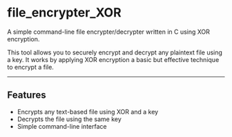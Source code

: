 # file_encrypter_XOR

A simple command-line file encrypter/decrypter written in C using XOR encryption.

This tool allows you to securely encrypt and decrypt any plaintext file using a key. It works by applying XOR encryption a basic but effective technique to encrypt a file.

---

## Features

- Encrypts any text-based file using XOR and a key
- Decrypts the file using the same key
- Simple command-line interface
